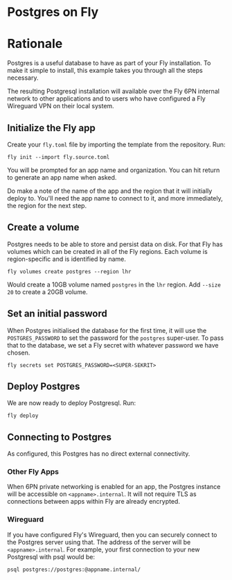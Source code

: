 # Postgres on Fly

# Rationale

Postgres is a useful database to have as part of your Fly installation. To make it simple to install, this example takes you through all the steps necessary. 

The resulting Postgresql installation will available over the Fly 6PN internal network to other applications and to users who have configured a Fly Wireguard VPN on their local system.

## Initialize the Fly app

Create your `fly.toml` file by importing the template from the repository. Run:

`fly init --import fly.source.toml`

You will be prompted for an app name and organization. You can hit return to generate an app name when asked.

Do make a note of the name of the app and the region that it will initially deploy to. You'll need the app name to connect to it, and more immediately, the region for the next step.

## Create a volume

Postgres needs to be able to store and persist data on disk. For that Fly has volumes which can be created in all of the Fly regions. Each volume is region-specific and is identified by name.

`fly volumes create postgres --region lhr`

Would create a 10GB volume named `postgres` in the `lhr` region. Add `--size 20` to create a 20GB volume.

## Set an initial password

When Postgres initialised the database for the first time, it will use the `POSTGRES_PASSWORD` to set the password for the `postgres` super-user. To pass that to the database, we set a Fly secret with whatever password we have chosen.

 `fly secrets set POSTGRES_PASSWORD=<SUPER-SEKRIT>`

## Deploy Postgres

We are now ready to deploy Postgresql. Run:

`fly deploy`

## Connecting to Postgres

As configured, this Postgres has no direct external connectivity.

### Other Fly Apps

When 6PN private networking is enabled for an app, the Postgres instance will be accessible on `<appname>.internal`. It will not require TLS as connections between apps within Fly are already encrypted.

### Wireguard

If you have configured Fly's Wireguard, then you can securely connect to the Postgres server using that. The address of the server will be `<appname>.internal`. For example, your first connection to your new Postgresql with psql would be:

`psql postgres://postgres:@appname.internal/`







